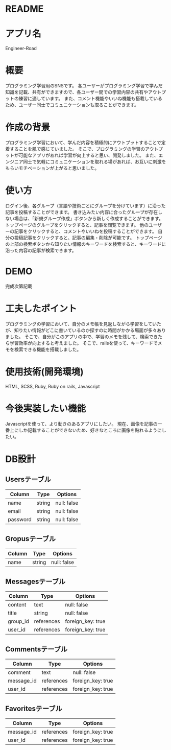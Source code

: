 # README

# アプリ名
Engineer-Road

# 概要
プログラミング学習用のSNSです。
各ユーザーがプログラミング学習で学んだ知識を記載、共有ができますので、各ユーザー間での学習内容の共有やアウトプットの練習に適しています。
また、コメント機能やいいね機能も搭載しているため、ユーザー同士でコミュニケーションも取ることができます。

# 作成の背景
プログラミング学習において、学んだ内容を積極的にアウトプットすることで定着することを肌で感じていました。
そこで、プログラミングの学習のアウトプットが可能なアプリがあれば学習が向上すると思い、開発しました。
また、エンジニア同士で気軽にコミュニケーションを取れる場があれば、お互いに刺激をもらいモチベーションが上がると思いました。

# 使い方
ログイン後、各グループ（言語や技術ごとにグループを分けています）に沿った記事を投稿することができます。
書き込みたい内容に合ったグループが存在しない場合は、「新規グループ作成」ボタンから新しく作成することができます。
トップページのグループをクリックすると、記事を閲覧できます。
他のユーザーの記事をクリックすると、コメントやいいねを投稿することができます。
自分の投稿記事をクリックすると、記事の編集・削除が可能です。
トップページの上部の検索ボタンから知りたい情報のキーワードを検索すると、キーワードに沿った内容の記事が検索できます。

# DEMO
完成次第記載

# 工夫したポイント
プログラミングの学習において、自分のメモ帳を見返しながら学習をしていたが、知りたい情報がどこに書いているのか探すのに時間がかかる場面が多々ありました。
そこで、自分がこのアプリの中で、学習のメモを残して、検索できたら学習効率が向上すると考えました。
そこで、railsを使って、キーワードでメモを検索できる機能を搭載しました。

# 使用技術(開発環境)
HTML, SCSS, Ruby, Ruby on rails, Javascript

# 今後実装したい機能
Javascriptを使って、より動きのあるアプリにしたい。
現在、画像を記事の一番上にしか記載することができないため、好きなところに画像を貼れるようにしたい。

# DB設計
## Usersテーブル
  |Column|Type|Options|
  |------|----|-------|
  |name|string|null: false|
  |email|string|null: false|
  |password|string|null: false|

## Gropusテーブル
  |Column|Type|Options|
  |------|----|-------|
  |name|string|null: false|

## Messagesテーブル
  |Column|Type|Options|
  |------|----|-------|
  |content|text|null: false|
  |title|string|null: false|
  |group_id|references|foreign_key: true|
  |user_id|references|foreign_key: true|

## Commentsテーブル
  |Column|Type|Options|
  |------|----|-------|
  |comment|text|null: false|
  |message_id|references|foreign_key: true|
  |user_id|references|foreign_key: true|
  
## Favoritesテーブル
  |Column|Type|Options|
  |------|----|-------|
  |message_id|references|foreign_key: true|
  |user_id|references|foreign_key: true|
    
  
